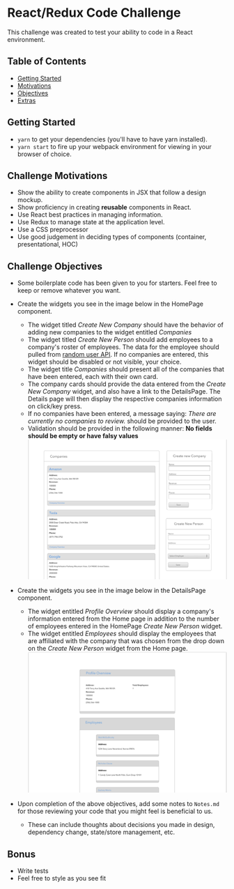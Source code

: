 # React/Redux Code Challenge
This challenge was created to test your ability to code in a React environment. 

## Table of Contents
- [Getting Started](#getting-started)
- [Motivations](#challenge-motivations)
- [Objectives](#challenge-objectives)
- [Extras](#extra-objectives)

## Getting Started
- `yarn` to get your dependencies (you'll have to have yarn installed).
- `yarn start` to fire up your webpack environment for viewing in your browser of choice.


## Challenge Motivations
- Show the ability to create components in JSX that follow a design mockup.
- Show proficiency in creating **reusable** components in React.
- Use React best practices in managing information.
- Use Redux to manage state at the application level.
- Use a CSS preprocessor
- Use good judgement in deciding types of components (container, presentational, HOC)

## Challenge Objectives
- Some boilerplate code has been given to you for starters. Feel free to keep or remove whatever you want.
- Create the widgets you see in the image below in the HomePage component. 
    - The widget titled _Create New Company_ should have the behavior of adding new companies to the widget entitled _Companies_
    - The widget titled _Create New Person_ should add employees to a company's roster of employees. The data for the employee should pulled from [random user API](https://randomuser.me/). If no companies are entered, this widget should be disabled or not visible, your choice.
    - The widget title _Companies_ should present all of the companies that have been entered, each with their own card.
    - The company cards should provide the data entered from the _Create New Company_ widget, and also have a link to the DetailsPage.
    The Details page will then display the respective companies information on click/key press.
    - If no companies have been entered, a message saying: _There are currently no companies to review._ should be provided to the user.
    - Validation should be provided in the following manner: **No fields should be empty or have falsy values**
![alt text](./public/HomePage.png "Home Page preview")

- Create the widgets you see in the image below in the DetailsPage component.
    - The widget entitled _Profile Overview_ should display a company's information entered from the Home page in addition to the number of employees entered in the HomePage _Create New Person_ widget. 
    - The widget entitled _Employees_ should display the employees that are affiliated with the company that was chosen from the drop down on the _Create New Person_ widget from the Home page. 
![alt text](./public/DetailsPage.png "Details Page preview")
- Upon completion of the above objectives, add some notes to `Notes.md` for those reviewing your code that you might feel is beneficial to us.
    - These can include thoughts about decisions you made in design, dependency change, state/store management, etc.
    
## Bonus
- Write tests
- Feel free to style as you see fit
